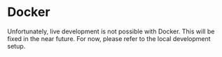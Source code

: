 # Docker

Unfortunately, live development is not possible with Docker. This will be fixed in the near future. For now, please refer to the local development setup.
